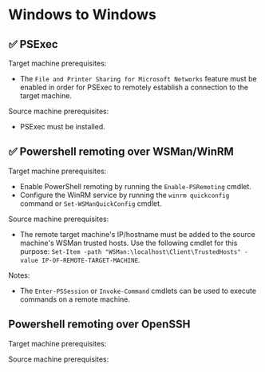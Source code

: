 # Windows to Windows

## ✅ PSExec

Target machine prerequisites:

- The `File and Printer Sharing for Microsoft Networks` feature must be enabled in order for PSExec to remotely establish a connection to the target machine.

Source machine prerequisites:

- PSExec must be installed.

## ✅ Powershell remoting over WSMan/WinRM

Target machine prerequisites:

- Enable PowerShell remoting by running the `Enable-PSRemoting` cmdlet.
- Configure the WinRM service by running the `winrm quickconfig` command or `Set-WSManQuickConfig` cmdlet.

Source machine prerequisites:

- The remote target machine's IP/hostname must be added to the source machine's WSMan trusted hosts. Use the following cmdlet for this purpose: `Set-Item -path "WSMan:\localhost\Client\TrustedHosts" -value IP-OF-REMOTE-TARGET-MACHINE`.

Notes:

- The `Enter-PSSession` or `Invoke-Command` cmdlets can be used to execute commands on a remote machine.

## Powershell remoting over OpenSSH

Target machine prerequisites:

Source machine prerequisites:
